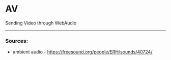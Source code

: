 # AV
Sending Video through WebAudio



---

### Sources:

* ambient audio - https://freesound.org/people/ERH/sounds/40724/
